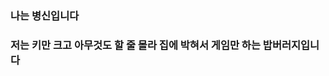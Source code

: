 <!--### Hi there 👋-->
### 나는 병신입니다
### 저는 키만 크고 아무것도 할 줄 몰라 집에 박혀서 게임만 하는 밥버러지입니다

<!--
**hwan06/hwan06** is a ✨ _special_ ✨ repository because its `README.md` (this file) appears on your GitHub profile.

Here are some ideas to get you started:

- 🔭 I’m currently working on ...
- 🌱 I’m currently learning ...
- 👯 I’m looking to collaborate on ...
- 🤔 I’m looking for help with ...
- 💬 Ask me about ...
- 📫 How to reach me: ...
- 😄 Pronouns: ...
- ⚡ Fun fact: ...
-->
